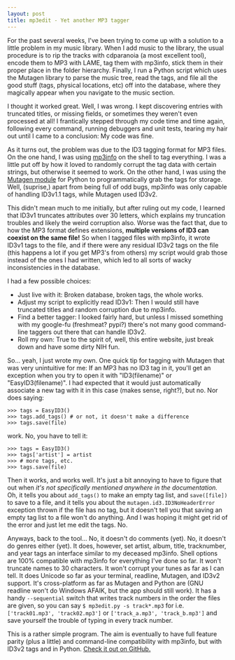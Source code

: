 ```yaml
---
layout: post
title: mp3edit - Yet another MP3 tagger
---
```


For the past several weeks, I've been trying to come up with a solution to a little problem in my music library. When I add music to the library, the usual procedure is to rip the tracks with cdparanoia (a most excellent tool), encode them to MP3 with LAME, tag them with mp3info, stick them in their proper place in the folder hierarchy. Finally, I run a Python script which uses the Mutagen library to parse the music tree, read the tags, and file all the good stuff (tags, physical locations, etc) off into the database, where they magically appear when you navigate to the music section.

I thought it worked great. Well, I was wrong. I kept discovering entries with truncated titles, or missing fields, or sometimes they weren't even processed at all! I frantically stepped through my code time and time again, following every command, running debuggers and unit tests, tearing my hair out until I came to a conclusion: My code was fine.

As it turns out, the problem was due to the ID3 tagging format for MP3 files. On the one hand, I was using [mp3info](http://www.ibiblio.org/mp3info/) on the shell to tag everything. I was a little put off by how it loved to randomly corrupt the tag data with certain strings, but otherwise it seemed to work. On the other hand, I was using the [Mutagen module](http://code.google.com/p/mutagen/) for Python to programmatically grab the tags for storage. Well, (suprise,) apart from being full of odd bugs, mp3info was only capable of handling ID3v1.1 tags, while Mutagen used ID3v2.

This didn't mean much to me initially, but after ruling out my code, I learned that ID3v1 truncates attributes over 30 letters, which explains my truncation troubles and likely the weird corruption also. Worse was the fact that, due to how the MP3 format defines extensions, **multiple versions of ID3 can coexist on the same file!** So when I tagged files with mp3info, it wrote ID3v1 tags to the file, and if there were any residual ID3v2 tags on the file (this happens a lot if you get MP3's from others) my script would grab those instead of the ones I had written, which led to all sorts of wacky inconsistencies in the database.

I had a few possible choices:

- Just live with it: Broken database, broken tags, the whole works.
- Adjust my script to explicitly read ID3v1: Then I would still have truncated titles and random corruption due to mp3info.
- Find a better tagger: I looked fairly hard, but unless I missed something with my google-fu (freshmeat? pypi?) there's not many good command-line taggers out there that can handle ID3v2.
- Roll my own: True to the spirit of, well, this entire website, just break down and have some dirty NIH fun.

So... yeah, I just wrote my own. One quick tip for tagging with Mutagen that was very unintuitive for me: If an MP3 has no ID3 tag in it, you'll get an exception when you try to open it with "ID3(filename)" or "EasyID3(filename)". I had expected that it would just automatically associate a new tag with it in this case (makes sense, right?), but no. Nor does saying:

	>>> tags = EasyID3()
	>>> tags.add_tags() # or not, it doesn't make a difference
	>>> tags.save(file)

work. No, you have to tell it:

	>>> tags = EasyID3()
	>>> tags['artist'] = artist
	>>> # more tags, etc.
	>>> tags.save(file)

Then it works, and works well. It's just a bit annoying to have to figure that out when *it's not specifically mentioned anywhere in the documentation.* Oh, it tells you about `add_tags()` to make an empty tag list, and `save([file])` to save to a file, and it tells you about the `mutagen.id3.ID3NoHeaderError` exception thrown if the file has no tag, but it doesn't tell you that saving an empty tag list to a file won't do anything. And I was hoping it might get rid of the error and just let me edit the tags. No.

Anyways, back to the tool... No, it doesn't do comments (yet). No, it doesn't do genres either (yet). It does, however, set artist, album, title, tracknumber, and year tags an interface similar to my deceased mp3info. Shell options are 100% compatible with mp3info for everything I've done so far. It won't truncate names to 30 characters. It won't corrupt your tunes as far as I can tell. It does Unicode so far as your terminal, readline, Mutagen, and ID3v2 support. It's cross-platform as far as Mutagen and Python are (GNU readline won't do Windows AFAIK, but the app should still work). It has a handy `--sequential` switch that writes track numbers in the order the files are given, so you can say `$ mp3edit.py -s track*.mp3` for i.e. `['track01.mp3', 'track02.mp3']` or `['track_a.mp3', 'track_b.mp3']` and save yourself the trouble of typing in every track number.

This is a rather simple program. The aim is eventually to have full feature parity (plus a little) and command-line compatibility with mp3info, but with ID3v2 tags and in Python. [Check it out on GitHub.](https://github.com/sporkexec/dotfiles/blob/master/bin/mp3edit)
